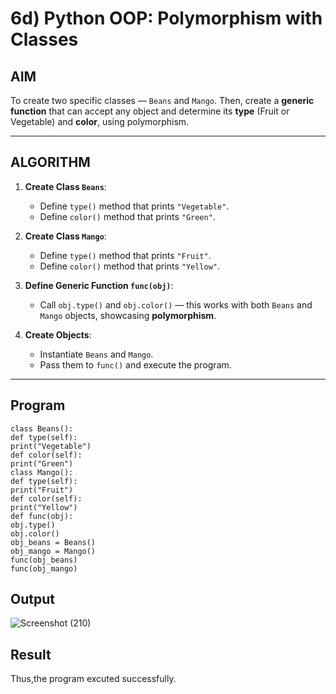 # 6d) Python OOP: Polymorphism with Classes

## AIM

To create two specific classes — `Beans` and `Mango`. Then, create a **generic function** that can accept any object and determine its **type** (Fruit or Vegetable) and **color**, using polymorphism.

---

## ALGORITHM

1. **Create Class `Beans`**:
   - Define `type()` method that prints `"Vegetable"`.
   - Define `color()` method that prints `"Green"`.

2. **Create Class `Mango`**:
   - Define `type()` method that prints `"Fruit"`.
   - Define `color()` method that prints `"Yellow"`.

3. **Define Generic Function `func(obj)`**:
   - Call `obj.type()` and `obj.color()` — this works with both `Beans` and `Mango` objects, showcasing **polymorphism**.

4. **Create Objects**:
   - Instantiate `Beans` and `Mango`.
   - Pass them to `func()` and execute the program.

---

## Program
```
class Beans():
def type(self):
print("Vegetable")
def color(self):
print("Green")
class Mango():
def type(self):
print("Fruit")
def color(self):
print("Yellow")
def func(obj):
obj.type()
obj.color()
obj_beans = Beans()
obj_mango = Mango()
func(obj_beans)
func(obj_mango)
```
## Output
![Screenshot (210)](https://github.com/user-attachments/assets/0f138b56-47e7-484f-b876-54200f75895c)

## Result
Thus,the program excuted successfully.
